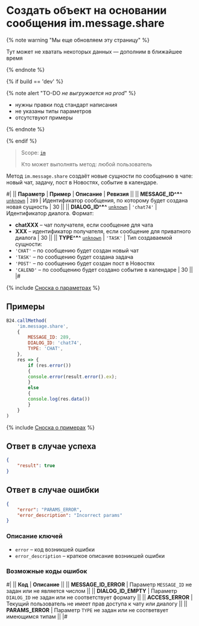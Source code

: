 # Создать объект на основании сообщения im.message.share

{% note warning "Мы еще обновляем эту страницу" %}

Тут может не хватать некоторых данных — дополним в ближайшее время

{% endnote %}

{% if build == 'dev' %}

{% note alert "TO-DO _не выгружается на prod_" %}

- нужны правки под стандарт написания
- не указаны типы параметров
- отсутствуют примеры

{% endnote %}

{% endif %}

> Scope: [`im`](../../scopes/permissions.md)
>
> Кто может выполнять метод: любой пользователь

Метод `im.message.share` создаёт новые сущности по сообщению в чате: новый чат, задачу, пост в Новостях, событие в календаре.

#|
|| **Параметр** | **Пример** | **Описание** | **Ревизия** ||
|| **MESSAGE_ID^*^**
[`unknown`](../../data-types.md) | `289` | Идентификатор сообщения, по которому будет создана новая сущность | 30 ||
|| **DIALOG_ID^*^**
[`unknown`](../../data-types.md) | `'chat74'` | Идентификатор диалога. Формат:
- **chatXXX** – чат получателя, если сообщение для чата
- **XXX** – идентификатор получателя, если сообщение для приватного диалога | 30 ||
|| **TYPE^*^**
[`unknown`](../../data-types.md) | `'TASK'` | Тип создаваемой сущности:
- `'CHAT'` – по сообщению будет создан новый чат
- `'TASK'` – по сообщению будет создана задача
- `'POST'` – по сообщению будет создан пост в Новостях
- `'CALEND'` – по сообщению будет создано событие в календаре | 30 ||
|#

{% include [Сноска о параметрах](../../../_includes/required.md) %}

## Примеры

```js
B24.callMethod(
    'im.message.share',
    {
        MESSAGE_ID: 289,
        DIALOG_ID: 'chat74',
        TYPE: 'CHAT',
    },
    res => {
        if (res.error())
        {
        console.error(result.error().ex);
        }
        else
        {
        console.log(res.data())
        }
    }
)
```

{% include [Сноска о примерах](../../../_includes/examples.md) %}

## Ответ в случае успеха

```json
{
    "result": true
}
```

## Ответ в случае ошибки

```json
{
    "error": "PARAMS_ERROR",
    "error_description": "Incorrect params"
}
```

### Описание ключей

- `error` – код возникшей ошибки
- `error_description` – краткое описание возникшей ошибки

### Возможные коды ошибок

#|
|| **Код** | **Описание** ||
|| **MESSAGE_ID_ERROR** | Параметр `MESSAGE_ID` не задан или не является числом ||
|| **DIALOG_ID_EMPTY** | Параметр `DIALOG_ID` не задан или не соответствует формату ||
|| **ACCESS_ERROR** | Текущий пользователь не имеет прав доступа к чату или диалогу ||
|| **PARAMS_ERROR** | Параметр `TYPE` не задан или не соответвует имеющимся типам ||
|#

